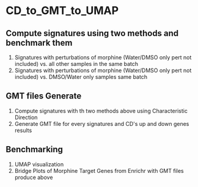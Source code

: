 CD_to_GMT_to_UMAP
=================================================
## Compute signatures using two methods and benchmark them
1. Signatures with perturbations of morphine (Water/DMSO only pert not included) vs. all other samples in the same batch
2. Signatures with perturbations of morphine (Water/DMSO only pert not included) vs. DMSO/Water only samples same batch

## GMT files Generate
1. Compute signatures with th two methods above using Characteristic Direction
2. Generate GMT file for every signatures and CD's up and down genes results

## Benchmarking
1. UMAP visualization
2. Bridge Plots of Morphine Target Genes from Enrichr with GMT files produce above
